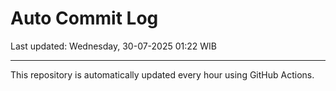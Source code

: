 # Auto Commit Log

Last updated: Wednesday, 30-07-2025 01:22 WIB

---

This repository is automatically updated every hour using GitHub Actions.

